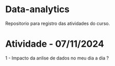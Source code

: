 # Data-analytics
Repositorio para registro das atividades do curso.

# Atividade - 07/11/2024
1 - Impacto da anlise de dados no meu dia a dia ?



